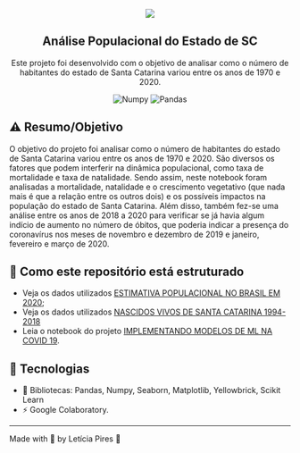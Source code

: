 <p align="center">
  <img src="https://github.com/letpires/population_analysis_sc/blob/main/banner_analise_populacional.png" >
</p>

<h2 align="center">
  Análise Populacional do Estado de SC
</h2>

<p align="center">
  Este projeto foi desenvolvido com o objetivo de analisar como o número de habitantes do estado de Santa Catarina variou entre os anos de 1970 e 2020.</a>
</p>

<p align="center">
    <img alt="Numpy" src="https://img.shields.io/badge/numpy-1.20.0-blue">
    <img alt="Pandas" src="https://img.shields.io/badge/Pandas-1.2.3-yellow">
    

   </a>
</p>

## ⚠️ Resumo/Objetivo

O objetivo do projeto foi analisar como o número de habitantes do estado de Santa Catarina variou entre os anos de 1970 e 2020. São diversos os fatores que podem interferir na dinâmica populacional, como taxa de mortalidade e taxa de natalidade. Sendo assim, neste notebook foram analisadas a mortalidade, natalidade e o crescimento vegetativo (que nada mais é que a relação entre os outros dois) e os possíveis impactos na população do estado de Santa Catarina. Além disso, também fez-se uma análise entre os anos de 2018 a 2020 para verificar se já havia algum indício de aumento no número de óbitos, que poderia indicar a presença do coronavírus nos meses de novembro e dezembro de 2019 e janeiro, fevereiro e março de 2020.

## 📄 Como este repositório está estruturado

- Veja os dados utilizados [ESTIMATIVA POPULACIONAL NO BRASIL EM 2020](https://github.com/letpires/population_analysis_sc/blob/main/estimativa_dou_2020.csv);
- Veja os dados utilizados [NASCIDOS VIVOS DE SANTA CATARINA 1994-2018](https://github.com/letpires/population_analysis_sc/blob/main/nascidos_vivos_sc_ano_mes_1994_2018.csv)
- Leia o notebook do projeto [IMPLEMENTANDO MODELOS DE ML NA COVID 19](https://github.com/letpires/ICU_prediction_sirio_libanes/blob/main/Leticia_Pires.ipynb).



## 🚀 Tecnologias 

- 📄 Bibliotecas: Pandas, Numpy, Seaborn, Matplotlib, Yellowbrick, Scikit Learn
- ⚡️ Google Colaboratory.



---

Made with 💜 by Letícia Pires :wave: 
